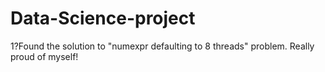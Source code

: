 # Data-Science-project
1?Found the solution to "numexpr defaulting to 8 threads" problem. Really proud of myself!
